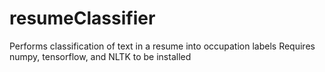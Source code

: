 # resumeClassifier
Performs classification of text in a resume into occupation labels
Requires numpy, tensorflow, and NLTK to be installed
